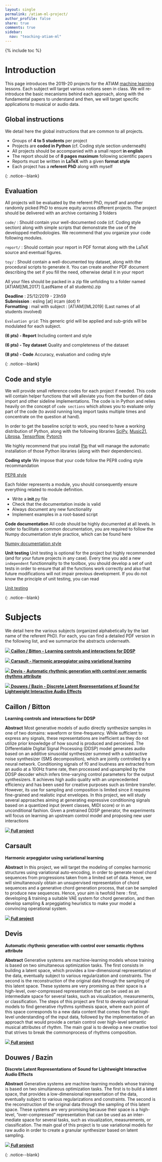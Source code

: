 ```yaml
---
layout: single
permalink: /atiam-ml-project/
author_profile: false
share: true
comments: true
sidebar:
  nav: "teaching-atiam-ml"
---
```


<script language="JavaScript" type="text/javascript" src="https://code.jquery.com/jquery-latest.min.js"></script>
<script>
$(document).ready(function(){
    $(".abuttons").click(function () {
        var idname= $(this).data('divid');
        $("#"+idname).show("slow");
    });
    $("#div1").hide();
    $("#div2").hide();
    $("#div3").hide();
});
</script>

{% include toc %}

# Introduction

<div markdown = "1">

This page introduces the 2019-20 projects for the ATIAM [machine learning](/atiam-ml) lessons. Each subject will target various notions seen in class. We will re-introduce the basic mecanisms behind each approach, along with the fundamental papers to understand and then, we will target specific applications to musical or audio data.

## Global instructions

We detail here the global instructions that are common to all projects.
 - Groups of **4 to 5 students** per project
 - Projects are **coded in Python** (cf. Coding style section underneath)
 - All projects should be accompanied with a small report **in english**
 - The report should be of **8 pages maximum** following scientific papers
 - Reports must be written in **LaTeX** with a given **format style**
 - Each project has a **referent PhD** along with myself

</div>{: .notice--blank}

## Evaluation

<div markdown = "1">

All projects will be evaluated by the referent PhD, myself and another randomly picked PhD to ensure equity across different projects. The project should be delivered with an archive containing 3 folders

`code/` : Should contain your well-documented code (cf. Coding style section) along with simple scripts that demonstrate the use of the developped methodologies. We recommend that you organize your code following modules.

`report/` : Should contain your report in PDF format along with the LaTeX source and eventual figures.

`toy/` : Should contain a well-documented toy dataset, along with the procedural scripts to generate it. You can create another PDF document describing the set if you fill the need, otherwise detail it in your report

All your files should be packed in a zip file unfolding to a folder named
     \[ATIAM\]\[ML2017\] (LastName of all students).zip

**Deadline**   : 25/12/2019 - 23h59  
**Submission** : esling [at] ircam (dot) fr  
**Formatting** : mail with subject : \[ATIAM\]\[ML2019\] (Last names of all students involved)  

`Evaluation grid`: This generic grid will be applied and sub-grids will be modulated for each subject.

**(6 pts) - Report** Including content and style

**(6 pts) - Toy dataset** Quality and completeness of the dataset

**(8 pts) - Code** Accuracy, evaluation and coding style

</div>{: .notice--blank}

## Code and style

<div markdown = "1">

We will provide small reference codes for each project if needed. This code will contain helper functions that will alleviate you from the burden of data import and other sideline implementations. The code is in Python and relies heavily on the concept of `code sections` which allows you to evaluate only part of the code (to avoid running long import tasks multiple times and concentrate on the question at hand).

In order to get the baseline script to work, you need to have a working distribution of Python, along with the following libraries [SciPy](https://www.scipy.org/), [Music21](http://web.mit.edu/music21/), [Librosa](http://librosa.github.io/librosa/index.html), [Tensorflow](https://www.tensorflow.org/), [Pytorch](http://pytorch.org/)
  
We highly recommend that you install [Pip](https://pypi.python.org/pypi/pip/) that will manage the automatic installation of those Python libraries (along with their dependencies). 

**Coding style**
We impose that your code follow the PEP8 coding style recommandation

[PEP8 style](https://www.python.org/dev/peps/pep-0008/)

Each folder represents a module, you should consequently ensure everything
related to module definition.
 - Write a __init__.py file
 - Check that the documentation inside is valid
 - Always document any new functionality
 - Implement examples in a root-based script
    
**Code documentation**
All code should be highly documented at all levels. In order to facilitate a common documentation, you are required to follow the Numpy documentation style practice, which can be found here

[Numpy documentation style](http://sphinxcontrib-napoleon.readthedocs.io/en/latest/example_numpy.html)

**Unit testing**
Unit testing is optional for the project but highly recommended (and for your future projects in any case). Every time you add a new `independent` functionnality to the toolbox, you should develop a set of unit tests in order to ensure that all the functions work correctly and also that future modifications will not impair previous development.
If you do not know the principle of unit testing, you can read

[Unit testing](https://docs.python.org/2/library/unittest.html)

</div>{: .notice--blank}

# Subjects 

<div markdown = "1">

We detail here the various subjects (organized alphabetically by the last name of the referent PhD). For each, you can find a detailed PDF version in the following list, and we summarize the abstracts underneath.

**[![](../images/pdf.png) Caillon / Bitton - Learning controls and interactions for DDSP](../documents/mlProj_2020_Caillon.pdf)**

**[![](../images/pdf.png) Carsault - Harmonic arpeggiator using variational learning](../documents/mlProj_2020_Carsault.pdf)**

**[![](../images/pdf.png) Devis - Automatic rhythmic generation with control over semantic rhythms attribute](../documents/mlProj_2020_Devis.pdf)**

**[![](../images/pdf.png) Douwes / Bazin - Discrete Latent Representations of Sound for Lightweight Interactive Audio Effects](../documents/mlProj_2020_Bazin.pdf)**

## Caillon / Bitton

**Learning controls and interactions for DDSP**

**Abstract**
Most generative models of audio directly synthesize samples in one of two domains: waveform or time-frequency. While sufficient to express any signals, these representations are inefficient as they do not utilize prior knowledge of how sound is produced and perceived. The Differentiable Digital Signal Processing (DDSP) model generates audio based on an additive sinusoidal synthesizer summed with a subtractive noise synthesizer (SMS decomposition), which are jointly controlled by a neural network. Conditioning signals of f0 and loudness are extracted from an audio at a 100Hz frame rate, then processed and upsampled by the DDSP decoder which infers time-varying control parameters for the output synthesizers. It achieves high audio quality with an unprecedented efficiency and has been used for creative purposes such as timbre transfer. However, its use for sampling and composition is limited since it requires fine-grained and realistic input envelopes. In this project, we will study several approaches aiming at generating expressive conditioning signals based on a quantized input (event classes, MIDI score) or in an unconditional fashion. Given a pretrained DDSP generator, the experiments will focus on learning an upstream control model and proposing new user interactions

**[![](../images/pdf.png) Full project](../documents/mlProj_2020_Caillon.pdf)**

## Carsault

**Harmonic arpeggiator using variational learning**

**Abstract**
In this project, we will target the modeling of complex harmonic structures using variational auto-encoding, in order to generate novel chord sequences from progressions taken from a limited set of data. Hence, we will simultaneously obtain an unsupervised representation of chord sequences and a generative chord generation process, that can be sampled to produce new sequences. Hence, your aim is twofold here : first, developing & training a suitable VAE system for chord generation, and then develop sampling & arpeggiating heuristics to make your model a convincing operational system.

**[![](../images/pdf.png) Full project](../documents/mlProj_2020_Carsault.pdf)**

## Devis

**Automatic rhythmic generation with control over semantic rhythms attribute**

**Abstract**
Generative systems are machine-learning models whose training is based on two simultaneous optimization tasks. The first consists in building a latent space, which provides a low-dimensional representation of the data, eventually subject to various regularization and constraints. The second is the reconstruction of the original data through the sampling of this latent space. These systems are very promising as their space is a high-level, over-compressed representation that can be used as an intermediate space for several tasks, such as visualization, measurements, or classification. The steps of this project are first to develop variational models to find generative rhythms synthesis space, where each point of this space corresponds to a new data content that comes from the high-level understanding of the input data, followed by the implementation of an approach that would provide a certain control over high-level semantic musical attributes of rhythm. The main goal is to develop a new creative tool that strives to break the commonprocess of rhythms composition.

**[![](../images/pdf.png) Full project](../documents/mlProj_2020_Devis.pdf)**

## Douwes / Bazin

**Discrete Latent Representations of Sound for Lightweight Interactive Audio Effects**

**Abstract**
Generative systems are machine-learning models whose training is based on two simultaneous optimization tasks. The first is to build a latent space, that provides a low-dimensional representation of the data, eventually subject to various regularizations and constraints. The second is the reconstruction of the original data through the sampling of this latent space. These systems are very promising because their space is a high-level, ”over-compressed” representation that can be used as an inter- mediate space for several tasks, such as visualization, measurements, or classification. The main goal of this project is to use variational models for raw audio in order to create a granular synthesizer based on latent sampling.

**[![](../images/pdf.png) Full project](../documents/mlProj_2020_Bazin.pdf)**

</div>{: .notice--blank}
